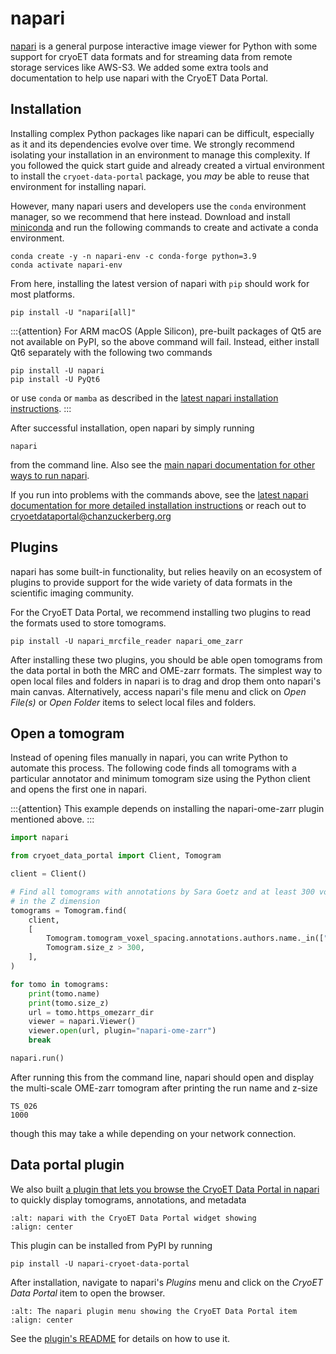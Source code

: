 # napari

[napari](https://napari.org) is a general purpose interactive image viewer for Python
with some support for cryoET data formats and for streaming data from remote storage services like AWS-S3.
We added some extra tools and documentation to help use napari with the CryoET Data Portal.


## Installation

Installing complex Python packages like napari can be difficult, especially as it and its dependencies evolve over time.
We strongly recommend isolating your installation in an environment to manage this complexity.
If you followed the quick start guide and already created a virtual environment to install the `cryoet-data-portal` package, you *may* be able to reuse that environment for installing napari.

However, many napari users and developers use the `conda` environment manager, so we recommend that here instead.
Download and install [miniconda](https://docs.conda.io/en/latest/miniconda.html) and run the following commands to create and activate a conda environment.

```shell
conda create -y -n napari-env -c conda-forge python=3.9
conda activate napari-env
```

From here, installing the latest version of napari with `pip` should work for most platforms.

```shell
pip install -U "napari[all]"
```

:::{attention}
For ARM macOS (Apple Silicon), pre-built packages of Qt5 are not available on PyPI, so the above command will fail.
Instead, either install Qt6 separately with the following two commands

```shell
pip install -U napari
pip install -U PyQt6
```

or use `conda` or `mamba` as described in the [latest napari installation instructions](https://napari.org/dev/tutorials/fundamentals/installation.html#install-as-python-package-recommended).
:::

After successful installation, open napari by simply running

```shell
napari
```
from the command line.
Also see the [main napari documentation for other ways to run napari](https://napari.org/stable/tutorials/fundamentals/getting_started.html).

If you run into problems with the commands above, see the [latest napari documentation for more detailed installation instructions](https://napari.org/dev/tutorials/fundamentals/installation.html#install-as-python-package-recommended) or reach out to cryoetdataportal@chanzuckerberg.org


## Plugins

napari has some built-in functionality, but relies heavily on an ecosystem of plugins to
provide support for the wide variety of data formats in the scientific imaging community.

For the CryoET Data Portal, we recommend installing two plugins to read the formats used to store tomograms.

```shell
pip install -U napari_mrcfile_reader napari_ome_zarr
```

After installing these two plugins, you should be able open tomograms from the data portal in both the MRC and OME-zarr formats.
The simplest way to open local files and folders in napari is to drag and drop them onto napari's main canvas.
Alternatively, access napari's file menu and click on *Open File(s)* or *Open Folder* items to select local files and folders.


## Open a tomogram

Instead of opening files manually in napari, you can write Python to automate this process.
The following code finds all tomograms with a particular annotator and minimum tomogram size
using the Python client and opens the first one in napari.

:::{attention}
This example depends on installing the napari-ome-zarr plugin mentioned above.
:::

```python
import napari

from cryoet_data_portal import Client, Tomogram

client = Client()

# Find all tomograms with annotations by Sara Goetz and at least 300 voxels
# in the Z dimension
tomograms = Tomogram.find(
    client,
    [
        Tomogram.tomogram_voxel_spacing.annotations.authors.name._in(["Sara Goetz"]),
        Tomogram.size_z > 300,
    ],
)

for tomo in tomograms:
    print(tomo.name)
    print(tomo.size_z)
    url = tomo.https_omezarr_dir
    viewer = napari.Viewer()
    viewer.open(url, plugin="napari-ome-zarr")
    break

napari.run()
```

After running this from the command line, napari should open and display the multi-scale
OME-zarr tomogram after printing the run name and z-size

```
TS_026
1000
```

though this may take a while depending on your network connection.


## Data portal plugin

We also built [a plugin that lets you browse the CryoET Data Portal in napari](https://github.com/chanzuckerberg/napari-cryoet-data-portal) to quickly display tomograms, annotations, and metadata


```{image} https://github.com/chanzuckerberg/cryoet-data-portal/assets/2608297/2e8f0792-7fc7-4831-b3da-3202d5995843
:alt: napari with the CryoET Data Portal widget showing
:align: center
```

This plugin can be installed from PyPI by running

```shell
pip install -U napari-cryoet-data-portal
```

After installation, navigate to napari's *Plugins* menu and click on the *CryoET Data Portal* item to open the browser.

```{image} https://github.com/chanzuckerberg/cryoet-data-portal/assets/2608297/f129cdab-f97d-4514-a631-f9401d7c7bac
:alt: The napari plugin menu showing the CryoET Data Portal item
:align: center
```

See the [plugin's README](https://github.com/chanzuckerberg/napari-cryoet-data-portal#usage) for details on how to use it.
